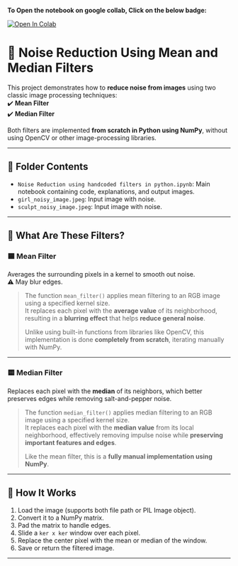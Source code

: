 **To Open the notebook on google collab, Click on the below badge:**

[![Open In Colab](https://colab.research.google.com/assets/colab-badge.svg)](https://colab.research.google.com/github/Vikhyath-Shetty/Noise-Reduction-Using-Hand-coded-Filters-in-Python/blob/master/Noise%20Reduction%20Using%20Hand-Coded%20Filters%20in%20Python.ipynb)

# 🧹 Noise Reduction Using Mean and Median Filters

This project demonstrates how to **reduce noise from images** using two classic image processing techniques:  
✔️ **Mean Filter**  
✔️ **Median Filter**  

Both filters are implemented **from scratch in Python using NumPy**, without using OpenCV or other image-processing libraries.

---

## 📁 Folder Contents
- `Noise Reduction using handcoded filters in python.ipynb`: Main notebook containing code, explanations, and output images.
- `girl_noisy_image.jpeg`: Input image with noise.
- `sculpt_noisy_image.jpeg`: Input image with noise.


---

## 🧠 What Are These Filters?

### 🟦 Mean Filter
Averages the surrounding pixels in a kernel to smooth out noise.  
⚠️ May blur edges.

> The function `mean_filter()` applies mean filtering to an RGB image using a specified kernel size.  
> It replaces each pixel with the **average value** of its neighborhood, resulting in a **blurring effect** that helps **reduce general noise**.  
>  
> Unlike using built-in functions from libraries like OpenCV, this implementation is done **completely from scratch**, iterating manually with NumPy.

---

### 🟨 Median Filter
Replaces each pixel with the **median** of its neighbors, which better preserves edges while removing salt-and-pepper noise.

> The function `median_filter()` applies median filtering to an RGB image using a specified kernel size.  
> It replaces each pixel with the **median value** from its local neighborhood, effectively removing impulse noise while **preserving important features and edges**.  
>  
> Like the mean filter, this is a **fully manual implementation using NumPy**.

---

## 🔧 How It Works

1. Load the image (supports both file path or PIL Image object).
2. Convert it to a NumPy matrix.
3. Pad the matrix to handle edges.
4. Slide a `ker x ker` window over each pixel.
5. Replace the center pixel with the mean or median of the window.
6. Save or return the filtered image.

---

